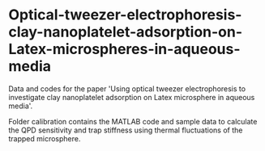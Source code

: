 # Optical-tweezer-electrophoresis-clay-nanoplatelet-adsorption-on-Latex-microspheres-in-aqueous-media
Data and codes for the paper 'Using optical tweezer electrophoresis to investigate clay nanoplatelet adsorption on Latex microsphere in aqueous media'.

Folder calibration contains the MATLAB code and sample data to calculate the QPD sensitivity and trap stiffness using thermal fluctuations of the trapped microsphere.
